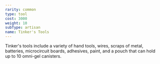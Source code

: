 ```yaml
---
rarity: common
type: tool
cost: 3000
weight: 10
subType: artisan
name: Tinker's Tools
---
```

Tinker's tools include a variety of hand tools, wires, scraps of metal, batteries, microcircuit boards,
adhesives, paint, and a pouch that can hold up to 10 omni-gel canisters.
